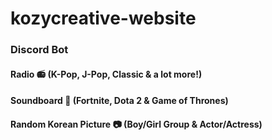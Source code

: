 # kozycreative-website
### Discord Bot

#### Radio 📻 (K-Pop, J-Pop, Classic & a lot more!)
#### Soundboard 🎵 (Fortnite, Dota 2 & Game of Thrones)
#### Random Korean Picture 📷 (Boy/Girl Group & Actor/Actress) 
